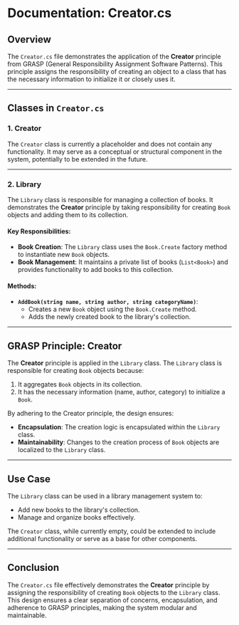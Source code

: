 ﻿# Documentation: Creator.cs

## Overview
The `Creator.cs` file demonstrates the application of the **Creator** principle from GRASP (General Responsibility Assignment Software Patterns). This principle assigns the responsibility of creating an object to a class that has the necessary information to initialize it or closely uses it.

---

## Classes in `Creator.cs`

### **1. Creator**
The `Creator` class is currently a placeholder and does not contain any functionality. It may serve as a conceptual or structural component in the system, potentially to be extended in the future.

---

### **2. Library**
The `Library` class is responsible for managing a collection of books. It demonstrates the **Creator** principle by taking responsibility for creating `Book` objects and adding them to its collection.

#### Key Responsibilities:
- **Book Creation**: The `Library` class uses the `Book.Create` factory method to instantiate new `Book` objects.
- **Book Management**: It maintains a private list of books (`List<Book>`) and provides functionality to add books to this collection.

#### Methods:
- **`AddBook(string name, string author, string categoryName)`**:
  - Creates a new `Book` object using the `Book.Create` method.
  - Adds the newly created book to the library's collection.

---

## GRASP Principle: Creator
The **Creator** principle is applied in the `Library` class. The `Library` class is responsible for creating `Book` objects because:

1. It aggregates `Book` objects in its collection.
2. It has the necessary information (name, author, category) to initialize a `Book`.

By adhering to the Creator principle, the design ensures:
- **Encapsulation**: The creation logic is encapsulated within the `Library` class.
- **Maintainability**: Changes to the creation process of `Book` objects are localized to the `Library` class.

---

## Use Case
The `Library` class can be used in a library management system to:
- Add new books to the library's collection.
- Manage and organize books effectively.

The `Creator` class, while currently empty, could be extended to include additional functionality or serve as a base for other components.

---

## Conclusion
The `Creator.cs` file effectively demonstrates the **Creator** principle by assigning the responsibility of creating `Book` objects to the `Library` class. This design ensures a clear separation of concerns, encapsulation, and adherence to GRASP principles, making the system modular and maintainable.
